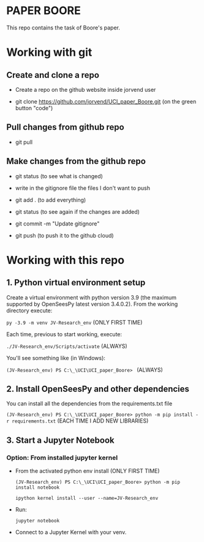 # PAPER BOORE

This repo contains the task of Boore's paper. 

# Working with git

## Create and clone a repo

- Create a repo on the github website inside jorvend user

- git clone https://github.com/jorvend/UCI_paper_Boore.git (on the green button "code")

## Pull changes from github repo

- git pull

## Make changes from the github repo

- git status (to see what is changed)

- write in the gitignore file the files I don't want to push

- git add . (to add everything)

- git status (to see again if the changes are added)

- git commit -m "Update gitignore"

- git push (to push it to the github cloud)

# Working with this repo

## 1. Python virtual environment setup

Create a virtual environment with python version 3.9 (the maximum supported by OpenSeesPy latest version 3.4.0.2). From the working directory execute:

`py -3.9 -m venv JV-Research_env` (ONLY FIRST TIME)

Each time, previous to start working, execute:

`./JV-Research_env/Scripts/activate` (ALWAYS)

You'll see something like (in Windows):

`(JV-Research_env) PS C:\_\UCI\UCI_paper_Boore> ` (ALWAYS)

## 2. Install OpenSeesPy and other dependencies

You can install all the dependencies from the requirements.txt file

`(JV-Research_env) PS C:\_\UCI\UCI_paper_Boore> python -m pip install -r requirements.txt` (EACH TIME I ADD NEW LIBRARIES)

## 3. Start a Jupyter Notebook

### Option: From installed jupyter kernel

- From the activated python env install (ONLY FIRST TIME)

  `(JV-Research_env) PS C:\_\UCI\UCI_paper_Boore> python -m pip install notebook`

  `ipython kernel install --user --name=JV-Research_env`

- Run:

  `jupyter notebook`

- Connect to a Jupyter Kernel with your venv.